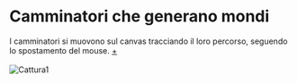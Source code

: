 **<h1>Camminatori che generano mondi</h1>**


I camminatori si muovono sul canvas tracciando il loro percorso, seguendo lo spostamento del mouse.
[+](https://editor.p5js.org/gasperonisiria/full/13TT1X1Yo) </br> </br>
![Cattura1](https://user-images.githubusercontent.com/77029849/112382587-51f34500-8cec-11eb-97d3-880c678f6593.JPG)
